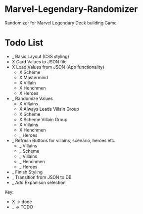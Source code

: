 # Marvel-Legendary-Randomizer
Randomizer for Marvel Legendary Deck building Game

# Todo List
- _ Basic Layout (CSS styling)
- X Card Values to JSON file
- X Load Values from JSON (App functionality) 
    - X Scheme
    - X Mastermind
    - X Villain
    - X Henchmen
    - X Heroes
- _ Randomize Values
    - X Villains
    - X Always Leads Villain Group
    - X Scheme
    - X Scheme Villain Group
    - X Villains
    - X Henchmen
    - _ Heroes
- _ Refresh Buttons for villains, scenario, heroes etc.
    - _ Villains
    - _ Scheme
    - _ Villains
    - _ Henchmen
    - _ Heroes
- _ Finish Styling
- _ Transition from JSON to DB
- _ Add Expanison selection

Key: 
- X -> done
- _ -> TODO